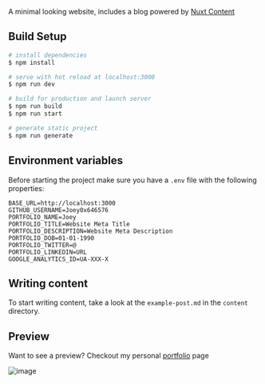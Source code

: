 A minimal looking website, includes a blog powered by [Nuxt Content](https://content.nuxtjs.org/)
## Build Setup

```bash
# install dependencies
$ npm install

# serve with hot reload at localhost:3000
$ npm run dev

# build for production and launch server
$ npm run build
$ npm run start

# generate static project
$ npm run generate
```

## Environment variables
Before starting the project make sure you have a `.env` file with the following properties:

```
BASE_URL=http://localhost:3000
GITHUB_USERNAME=Joey0x646576
PORTFOLIO_NAME=Joey
PORTFOLIO_TITLE=Website Meta Title
PORTFOLIO_DESCRIPTION=Website Meta Description
PORTFOLIO_DOB=01-01-1990
PORTFOLIO_TWITTER=@ 
PORTFOLIO_LINKEDIN=URL
GOOGLE_ANALYTICS_ID=UA-XXX-X
```

## Writing content

To start writing content, take a look at the `example-post.md` in the `content` directory.

## Preview

Want to see a preview? Checkout my personal [portfolio](https://joeysenna.com) page

![image](https://user-images.githubusercontent.com/9116413/211534561-d214ccc9-f42b-494a-b749-de37f223b24a.png)


